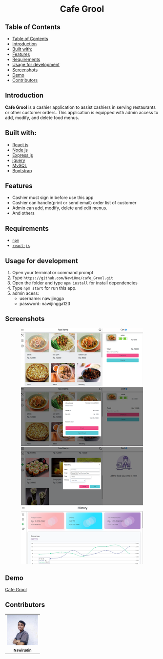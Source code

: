 <h1 align="center">Cafe Grool</h1>

## Table of Contents

- [Table of Contents](#table-of-contents)
- [Introduction](#introduction)
- [Built with:](#built-with)
- [Features](#features)
- [Requirements](#requirements)
- [Usage for development](#usage-for-development)
- [Screenshots](#screenshots)
- [Demo](#demo)
- [Contributors](#contributors)

## Introduction
<b>Cafe Grool</b> is a cashier application to assist cashiers in serving restaurants or other customer orders.
This application is equipped with admin access to add, modify, and delete food menus.

## Built with:
- [React js](https://reactjs.org/)
- [Node js](https://nodejs.org/en/)
- [Express js](https://expressjs.com/)
- [jquery](https://jquery.com/)
- [MySQL](https://www.mysql.com/)
- [Bootstrap](https://getbootstrap.com/)

## Features
* Cashier must sign in before use this app
* Cashier can handle(print or send email) order list of customer
* Admin can add, modify, delete and edit menus.
* And others

## Requirements
* [`npm`](https://www.npmjs.com/get-npm)
* [`react-js`](https://reactjs.org/)


## Usage for development
1. Open your terminal or command prompt
2. Type `https://github.com/NawiOne/cafe_Grool.git`
3. Open the folder and type `npm install` for install dependencies
4. Type `npm start` for run this app.
5. admin acess: 
   - username: nawijingga
   - password: nawijingga123

## Screenshots
<div align="center">
    <img width="400" src="./src/asset/posapp/home.png"> 
    <img width="400" src="./src/asset/posapp/checkout.png">
    <img width="400" src="./src/asset/posapp/add-menu.png">
    <img width="400" src="./src/asset/posapp/history.png">
</div>


## Demo
[Cafe Grool](http://54.197.88.112:8081/)

## Contributors
<center>
  <table>
    <tr>
      <td align="center">
        <a href="https://github.com/NawiOne">
          <img width="100" src="./src/asset/saya.jpg"><br/>
          <sub><b>Nawirudin</b></sub>
        </a>
      </td>
    </tr>
  </table>
</center>